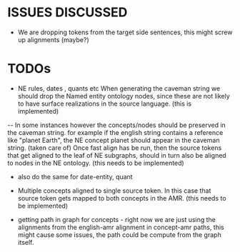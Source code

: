 ISSUES DISCUSSED
================

- We are dropping tokens from the target side sentences, this might screw up alignments (maybe?)

TODOs
=====

- NE rules, dates , quants etc
When generating the caveman string we should drop the Named entity ontology nodes, since these
are not likely to have surface realizations in the source language. (this is implemented)

-- In some instances however the concepts/nodes should be preserved in the caveman string.
for example if the english string contains a reference like "planet Earth", the NE concept planet should appear in the 
caveman string. (taken care of)
Once fast align has be run, then the source tokens that get aligned to the leaf of NE subgraphs, should
in turn also be aligned to nodes in the NE ontology. (this needs to be implemented)

- also do the same for date-entity, quant 

- Multiple concepts aligned to single source token.
In this case that source token gets mapped to both concepts in the AMR. (this needs to be implemented)

- getting path in graph for concepts - right now we are just using the alignments from the english-amr alignment in 
concept-amr paths, this might cause some issues, the path could be compute from the graph itself.
